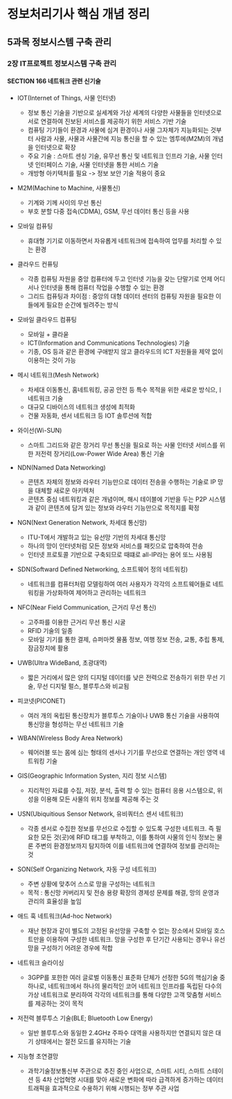 정보처리기사 핵심 개념 정리
===========================

5과목 정보시스템 구축 관리
---------------------------

### 2장 IT프로젝트 정보시스템 구축 관리

#### SECTION 166 네트워크 관련 신기술
* IOT(Internet of Things, 사물 인터넷)
  * 정보 통신 기술을 기반으로 실세계와 가상 세계의 다양한 사물들을 인터넷으로 서로 연결하여 진보된 서비스를 제공하기 위한 서비스 기반 기술
  * 컴퓨팅 기기들이 환경과 사물에 심겨 환경이나 사물 그자체가 지능화되는 것부터 사람과 사물, 사물과 사물간에 지능 통신을 할 수 있는 엠투에(M2M)의 개념을 인터넷으로 확장
  * 주요 기술 : 스마트  센싱 기술, 유무선 통신 및 네트워크 인프라 기술, 사물 인터넷 인터페이스 기술, 사물 인터넷을 통한 서비스 기술
  * 개방형 아키텍처를 필요 -> 정보 보안 기술 적용이 중요

* M2M(Machine to Machine, 사물통신)
  * 기계와 기께 사이의 무선 통신
  * 부호 분할 다중 접속(CDMA), GSM, 무선 데이터 통신 등을 사용

* 모바일 컴퓨팅
  * 휴대형 기기로 이동하면서 자유롭게 네트워크에 접속하여 업무를 처리할 수 있는 환경

* 클라우드 컨퓨팅
  * 각종 컴퓨팅 자원을 중앙 컴퓨터에 두고 인터넷 기능을 갖는 단말기로 언제 어디서나 인터넷을 통해 컴퓨터 작업을 수행할 수 있는 환경
  * 그리드 컴퓨팅과 차이점 : 중앙의 대형 데이터 센터의 컴퓨팅 자원을 필요한 이들에게 필요한 순간에 빌려주는 방식

* 모바일 클라우드 컴퓨팅
  * 모바일 + 클라욷 
  * ICT(Information and Communications Technologies) 기술
  * 기종, OS 등과 같은 환경에 구애받지 않고 클라우드의 ICT 자원들을 제약 없이 이용하는 것이 가능

* 메시 네트워크(Mesh Network)
  * 차세대 이동통신, 홈네트워킹, 공공 안전 등 특수 목적을 위한 새로운 방식으,ㅣ 네트워크 기술
  * 대규모 디바이스의 네트워크 생성에 최적화
  *  건물 자동화, 센서 네트워크 등 IOT 솔루션에 적합

* 와이선(Wi-SUN)
  * 스마트 그리드와 같은 장거리 무선 통신을 필요로 하는 사물 인터넷 서비스를 위한 저전력 장거리(Low-Power Wide Area) 통신 기술

* NDN(Named Data Networking)
  * 콘텐츠 자체의 정보와 라우터 기능만으로 데이터 전송을 수행하는 기술로 IP 망을 대체할 새로운 아키텍처
  * 콘텐츠 중심 네트워킹과 같은 개념이며, 해시 테이블에 기반을 두는 P2P 시스템과 같이 콘텐츠에 담겨 있는 정보와 라우터 기능만으로 목적지를 확정

* NGN(Next Generation Network, 차세대 통신망)
  * ITU-T에서 개발하고 있는 유선망 기반의 차세대 통신망
  * 하나의 망이 인터넷처럼 모든 정보와 서비스를 패킷으로 압축하여 전송
  * 인터넷 프로토콜 기반으로 구축되므로 때떄로 all-IP라는 용어 또느 사용됨

* SDN(Softward Defined Networking, 소프트웨어 정의 네트워킹)
  * 네트워크를 컴퓨터처럼 모델링하여 여러 사용자가 각각의 소프트웨어들로 네트워킹을 가상화하여 제어하고 관리하는 네트워크

* NFC(Near Field Communication, 근거리 무선 통신)
  * 고주파를 이용한 근거리 무선 통신 시굴
  * RFID 기술의 일종
  * 모바일 기기를 통한 결제, 슈퍼마켓 물품 정보, 여행 정보 전송, 교통, 추립 통제, 잠금장치에 활용

* UWB(Ultra WideBand, 초광대역)
  * 짧은 거리에서 많은 양의 디지털 데이터를 낮은 전력으로 전송하기 위한 무선 기술, 무선 디지털 펄스, 블루투스와 비교됨

* 피코넷(PICONET)
  * 여러 개의 옥립된 통신장치가 블루투스 기술이나 UWB 통신 기술을 사용하여 통신망을 형성하는 무선 네트워크 기술

* WBAN(Wireless Body Area Network)
  * 웨어러블 또는 몸에 심는 형태의 센서나 기기를 무선으로 연결하는 개인 영역 네트워킹 기술

* GIS(Geographic Information Systen, 지리 정보 시스템)
  * 지리적인 자료를 수집, 저장, 분석, 출력 할 수 있는 컴퓨터 응용 시스템으로, 위성을 이용해 모든 사물의 위치 정보를 제공해 주는 것

* USN(Ubiquitious Sensor Network, 유비쿼터스 센서 네트워크)
  * 각종 센서로 수집한 정보를 무선으로 수집할 수 있도록 구성한 네트워크. 즉 필요한 모든 것(곳)에 RFID 태그를 부착하고, 이를 통하여 사물의 인식 정보는 물론 주변의 환경정보까지 탐지하여 이를 네트워크에 연결하여 정보를 관리하는 것

* SON(Self Organizing Network, 자동 구성 네트워크)
  * 주변 상황에 맞추어 스스로 망을 구성하는 네트워크
  * 목적 : 통신망 커버리지 및 전송 용량 확장의 경제성 문제를 해결, 망의 운영과 관리의 효율성을 높임

* 애드 훅 네트워크(Ad-hoc Network)
  * 재난 현장과 같이 별도의 고정된 유선망을 구축할 수 없는 장소에서 모바일 호스트만을 이용하여 구성한 네트워크. 망을 구성한 후 단기간 사용되는 경우나 유선망을 구성하기 어려운 경우에 적합

* 네트워크 슬라이싱
  * 3GPP를 포한한 여러 글로벌 이동통신 표준화 단체가 선정한 5G의 핵심기술 중 하나로, 네트워크에서 하나의 물리적인 코어 네트워크 인프라를 독립된 다수의 가상 네트워크로 분리하여 각각의 네트워크를 통해 다양한 고객 맞춤형 서비스를 제공하는 것이 목적

* 저전력 블루투스 기술(BLE; Bluetooth Low Energy)
  * 일반 블루투스와 동일한 2.4GHz 주파수 대역을 사용하지만 연결되지 않은 대기 상태에서는 절전 모드를 유지하는 기술

* 지능형 초연결망
  * 과학기술정보통신부 주관으로 추진 중인 사업으로, 스마트 시티, 스마트 스테이션 등 4차 산업혁명 시대를 맞아 새로운 변화에 따라 급격하게 증가하는 데이터 트래픽을 효과적으로 수용하기 위해 시행되는 정부 주관 사업







